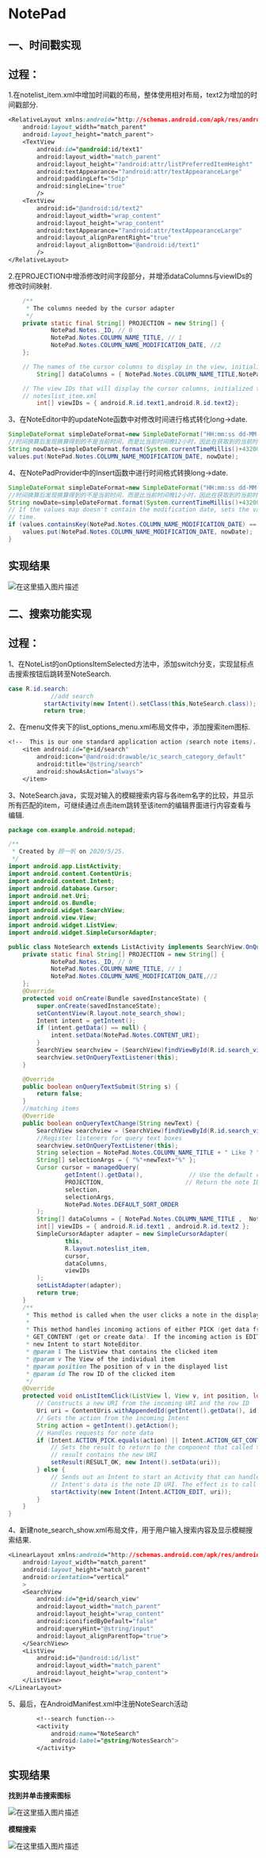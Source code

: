 # NotePad
## 一、时间戳实现

## 过程：
1.在notelist_item.xml中增加时间戳的布局，整体使用相对布局，text2为增加的时间戳部分.

```css
<RelativeLayout xmlns:android="http://schemas.android.com/apk/res/android"
    android:layout_width="match_parent"
    android:layout_height="match_parent">
    <TextView
        android:id="@android:id/text1"
        android:layout_width="match_parent"
        android:layout_height="?android:attr/listPreferredItemHeight"
        android:textAppearance="?android:attr/textAppearanceLarge"
        android:paddingLeft="5dip"
        android:singleLine="true"
        />
    <TextView
        android:id="@android:id/text2"
        android:layout_width="wrap_content"
        android:layout_height="wrap_content"
        android:textAppearance="?android:attr/textAppearanceLarge"
        android:layout_alignParentRight="true"
        android:layout_alignBottom="@android:id/text1"
        />
</RelativeLayout>
```

2.在PROJECTION中增添修改时间字段部分，并增添dataColumns与viewIDs的修改时间映射.

```java
	/**
     * The columns needed by the cursor adapter
     */
    private static final String[] PROJECTION = new String[] {
            NotePad.Notes._ID, // 0
            NotePad.Notes.COLUMN_NAME_TITLE, // 1
            NotePad.Notes.COLUMN_NAME_MODIFICATION_DATE, //2
    };
```

```java
	// The names of the cursor columns to display in the view, initialized to the title column
        String[] dataColumns = { NotePad.Notes.COLUMN_NAME_TITLE,NotePad.Notes.COLUMN_NAME_MODIFICATION_DATE} ;

    // The view IDs that will display the cursor columns, initialized to the TextView in
    // noteslist_item.xml
        int[] viewIDs = { android.R.id.text1,android.R.id.text2};
```
3、在NoteEditor中的updateNote函数中对修改时间进行格式转化long->date.

```java
SimpleDateFormat simpleDateFormat=new SimpleDateFormat("HH:mm:ss dd-MM-yyyy");
//时间换算后发现换算得到的不是当前时间，而是比当前时间晚12小时，因此在获取到的当前时间基础上加上12小时，即43200000毫秒，得到当前真正时间.
String nowDate=simpleDateFormat.format(System.currentTimeMillis()+43200000);
values.put(NotePad.Notes.COLUMN_NAME_MODIFICATION_DATE, nowDate);
```

4、在NotePadProvider中的Insert函数中进行时间格式转换long->date.

```java
SimpleDateFormat simpleDateFormat=new SimpleDateFormat("HH:mm:ss dd-MM-yyyy");
//时间换算后发现换算得到的不是当前时间，而是比当前时间晚12小时，因此在获取到的当前时间基础上加上12小时，即43200000毫秒，得到当前真正时间.
String nowDate=simpleDateFormat.format(System.currentTimeMillis()+43200000);
// If the values map doesn't contain the modification date, sets the value to the current
// time.
if (values.containsKey(NotePad.Notes.COLUMN_NAME_MODIFICATION_DATE) == false) {
	values.put(NotePad.Notes.COLUMN_NAME_MODIFICATION_DATE, nowDate);
}
```

## 实现结果
![在这里插入图片描述](https://img-blog.csdnimg.cn/20200526151515207.png?x-oss-process=image/watermark,type_ZmFuZ3poZW5naGVpdGk,shadow_10,text_aHR0cHM6Ly9ibG9nLmNzZG4ubmV0L0d3dVlpRmFu,size_16,color_FFFFFF,t_70)

## 二、搜索功能实现

## 过程：
1、在NoteList的onOptionsItemSelected方法中，添加switch分支，实现鼠标点击搜索按钮后跳转至NoteSearch.

```java
case R.id.search:
            //add search
          startActivity(new Intent().setClass(this,NoteSearch.class));
          return true;
```
2、在menu文件夹下的list_options_menu.xml布局文件中，添加搜索item图标.

```css
<!--  This is our one standard application action (search note items). -->
    <item android:id="@+id/search"
        android:icon="@android:drawable/ic_search_category_default"
        android:title="@string/search"
        android:showAsAction="always">
    </item>
```
3、NoteSearch.java，实现对输入的模糊搜索内容与各item名字的比较，并显示所有匹配的item，可继续通过点击item跳转至该item的编辑界面进行内容查看与编辑.

```java
package com.example.android.notepad;

/**
 * Created by 顾一帆 on 2020/5/25.
 */
import android.app.ListActivity;
import android.content.ContentUris;
import android.content.Intent;
import android.database.Cursor;
import android.net.Uri;
import android.os.Bundle;
import android.widget.SearchView;
import android.view.View;
import android.widget.ListView;
import android.widget.SimpleCursorAdapter;

public class NoteSearch extends ListActivity implements SearchView.OnQueryTextListener {
    private static final String[] PROJECTION = new String[] {
            NotePad.Notes._ID, // 0
            NotePad.Notes.COLUMN_NAME_TITLE, // 1
            NotePad.Notes.COLUMN_NAME_MODIFICATION_DATE,//2
    };
    @Override
    protected void onCreate(Bundle savedInstanceState) {
        super.onCreate(savedInstanceState);
        setContentView(R.layout.note_search_show);
        Intent intent = getIntent();
        if (intent.getData() == null) {
            intent.setData(NotePad.Notes.CONTENT_URI);
        }
        SearchView searchview = (SearchView)findViewById(R.id.search_view);
        searchview.setOnQueryTextListener(this);
    }

    @Override
    public boolean onQueryTextSubmit(String s) {
        return false;
    }
    //matching items
    @Override
    public boolean onQueryTextChange(String newText) {
        SearchView searchview = (SearchView)findViewById(R.id.search_view);
        //Register listeners for query text boxes
        searchview.setOnQueryTextListener(this);
        String selection = NotePad.Notes.COLUMN_NAME_TITLE + " Like ? ";
        String[] selectionArgs = { "%"+newText+"%" };
        Cursor cursor = managedQuery(
                getIntent().getData(),             // Use the default content URI for the provider.
                PROJECTION,                       // Return the note ID ,title and modifcation date for each note
                selection,
                selectionArgs,
                NotePad.Notes.DEFAULT_SORT_ORDER
        );
        String[] dataColumns = { NotePad.Notes.COLUMN_NAME_TITLE ,  NotePad.Notes.COLUMN_NAME_MODIFICATION_DATE };
        int[] viewIDs = { android.R.id.text1 , android.R.id.text2 };
        SimpleCursorAdapter adapter = new SimpleCursorAdapter(
                this,
                R.layout.noteslist_item,
                cursor,
                dataColumns,
                viewIDs
        );
        setListAdapter(adapter);
        return true;
    }
    /**
     * This method is called when the user clicks a note in the displayed list.
     *
     * This method handles incoming actions of either PICK (get data from the provider) or
     * GET_CONTENT (get or create data). If the incoming action is EDIT, this method sends a
     * new Intent to start NoteEditor.
     * @param l The ListView that contains the clicked item
     * @param v The View of the individual item
     * @param position The position of v in the displayed list
     * @param id The row ID of the clicked item
     */
    @Override
    protected void onListItemClick(ListView l, View v, int position, long id) {
        // Constructs a new URI from the incoming URI and the row ID
        Uri uri = ContentUris.withAppendedId(getIntent().getData(), id);
        // Gets the action from the incoming Intent
        String action = getIntent().getAction();
        // Handles requests for note data
        if (Intent.ACTION_PICK.equals(action) || Intent.ACTION_GET_CONTENT.equals(action)) {
            // Sets the result to return to the component that called this Activity. The
            // result contains the new URI
            setResult(RESULT_OK, new Intent().setData(uri));
        } else {
            // Sends out an Intent to start an Activity that can handle ACTION_EDIT. The
            // Intent's data is the note ID URI. The effect is to call NoteEdit.
            startActivity(new Intent(Intent.ACTION_EDIT, uri));
        }
    }
}
```
4、新建note_search_show.xml布局文件，用于用户输入搜索内容及显示模糊搜索结果.

```css
<LinearLayout xmlns:android="http://schemas.android.com/apk/res/android"
    android:layout_width="match_parent"
    android:layout_height="match_parent"
    android:orientation="vertical"
    >
    <SearchView
        android:id="@+id/search_view"
        android:layout_width="match_parent"
        android:layout_height="wrap_content"
        android:iconifiedByDefault="false"
        android:queryHint="@string/input"
        android:layout_alignParentTop="true">
    </SearchView>
    <ListView
        android:id="@android:id/list"
        android:layout_width="match_parent"
        android:layout_height="wrap_content">
    </ListView>
</LinearLayout>
```
5、最后，在AndroidManifest.xml中注册NoteSearch活动

```css
		<!--search function-->
        <activity
            android:name="NoteSearch"
            android:label="@string/NotesSearch">
        </activity>
```

## 实现结果
**找到并单击搜索图标**

![在这里插入图片描述](https://img-blog.csdnimg.cn/20200526151601980.png?x-oss-process=image/watermark,type_ZmFuZ3poZW5naGVpdGk,shadow_10,text_aHR0cHM6Ly9ibG9nLmNzZG4ubmV0L0d3dVlpRmFu,size_16,color_FFFFFF,t_70)

**模糊搜索**

![在这里插入图片描述](https://img-blog.csdnimg.cn/2020052615170987.png?x-oss-process=image/watermark,type_ZmFuZ3poZW5naGVpdGk,shadow_10,text_aHR0cHM6Ly9ibG9nLmNzZG4ubmV0L0d3dVlpRmFu,size_16,color_FFFFFF,t_70)


